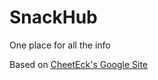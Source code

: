 # SnackHub
One place for all the info

Based on [CheetEck's Google Site](https://sites.google.com/view/snackbag-stuff)
